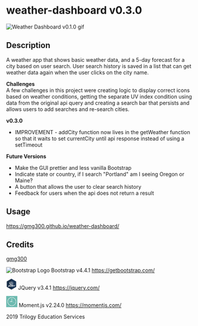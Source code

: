 # weather-dashboard v0.3.0

<img alt="Weather Dashboard v0.1.0 gif" src="assets/images/weather-dashboard_0-1-0.gif">


## Description
A weather app that shows basic weather data, and a 5-day forecast for a city based on user search. User search history is saved in a list that can get weather data again when the user clicks on the city name.

**Challenges**  
A few challenges in this project were creating logic to display correct icons based on weather conditions, getting the separate UV index condition using data from the original api query and creating a search bar that persists and allows users to add searches and re-search cities.  

**v0.3.0**
* IMPROVEMENT - addCity function now lives in the getWeather function so that it waits to set currentCity until api response instead of using a setTimeout

**Future Versions**
* Make the GUI prettier and less vanilla Bootstrap
* Indicate state or country, if I search "Portland" am I seeing Oregon or Maine?
* A button that allows the user to clear search history
* Feedback for users when the api does not return a result


## Usage
https://gmg300.github.io/weather-dashboard/


## Credits
[gmg300](https://github.com/gmg300)

<img alt="Bootstrap Logo" src="https://upload.wikimedia.org/wikipedia/commons/b/b2/Bootstrap_logo.svg" width="30" height="30"> Bootstrap v4.4.1 https://getbootstrap.com/

<img alt="JQuery Logo" src="assets/images/JQuery-logo.png" width="28" height="30"> JQuery v3.4.1 https://jquery.com/

<img alt="Moment.js Logo" src="assets/images/momentjs-logo.png" width="30" height="30"> Moment.js v2.24.0 https://momentjs.com/

2019 Trilogy Education Services



